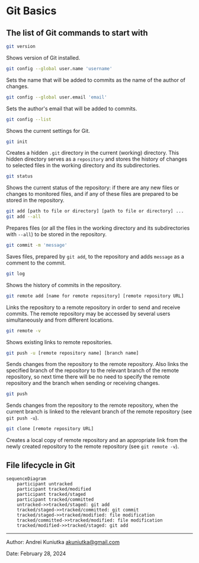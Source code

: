 # Git Basics

## The list of Git commands to start with

```bash
git version
```

Shows version of Git installed.


```bash
git config --global user.name 'username'
```

Sets the name that will be added to commits as the name of the author of changes.


```bash
git config --global user.email 'email'
```

Sets the author's email that will be added to commits.


```bash
git config --list
```

Shows the current settings for Git.


```bash
git init
```

Creates a hidden ```.git``` directory in the current (working) directory. 
This hidden directory serves as a ```repository``` and stores the history 
of changes to selected files in the working directory and its subdirectories.


```bash
git status
```

Shows the current status of the repository: if there are any new files or 
changes to monitored files, and if any of these files are prepared to be 
stored in the repository.


```bash
git add [path to file or directory] [path to file or directory] ...
git add --all
```

Prepares files (or all the files in the working directory and its 
subdirectories with ```--all```) to be stored in the repository.


```bash
git commit -m 'message'
```

Saves files, prepared by ```git add```, to the repository and adds 
```message``` as a comment to the commit.


```bash
git log
```

Shows the history of commits in the repository.


```bash
git remote add [name for remote repository] [remote repository URL]
```

Links the repository to a remote repository in order to send and receive 
commits. The remote repository may be accessed by several users simultaneously 
and from different locations.


```bash
git remote -v
```

Shows existing links to remote repositories.


```bash
git push -u [remote repository name] [branch name]
```

Sends changes from the repository to the remote repository. Also links the 
specified branch of the repository to the relevant branch of the remote 
repository, so next time there will be no need to specify the remote 
repository and the branch when sending or receiving changes.


```bash
git push
```

Sends changes from the repository to the remote repository, when the current 
branch is linked to the relevant branch of the remote repository (see 
```git push -u```).


```bash
git clone [remote repository URL]
```

Creates a local copy of remote repository and an appropriate link from the 
newly created repository to the remote repository (see ```git remote -v```). 


## File lifecycle in Git

```mermaid
sequenceDiagram
	participant untracked
	participant tracked/modified
	participant tracked/staged
	participant tracked/committed
	untracked->>tracked/staged: git add
	tracked/staged->>tracked/committed: git commit
	tracked/staged->>tracked/modified: file modification
	tracked/committed->>tracked/modified: file modification
	tracked/modified->>tracked/staged: git add
```

---

Author: Andrei Kuniutka <akuniutka@gmail.com>

Date: February 28, 2024
